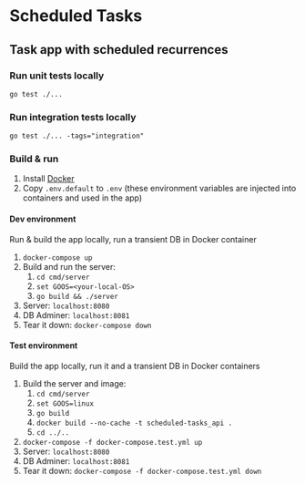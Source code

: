 # Scheduled Tasks
## Task app with scheduled recurrences

### Run unit tests locally
`go test ./...`

### Run integration tests locally
`go test ./... -tags="integration"`

### Build & run
1. Install [Docker](https://www.docker.com/products/docker-desktop)
2. Copy `.env.default` to `.env` (these environment variables are injected into containers and used in the app)

#### Dev environment
Run & build the app locally, run a transient DB in Docker container
1. `docker-compose up`
2. Build and run the server:
   1. `cd cmd/server`
   2. `set GOOS=<your-local-OS>`
   3. `go build && ./server`
3. Server: `localhost:8080`
4. DB Adminer: `localhost:8081`
5. Tear it down: `docker-compose down`

#### Test environment
Build the app locally, run it and a transient DB in Docker containers
1. Build the server and image:
   1. `cd cmd/server`
   2. `set GOOS=linux`
   3. `go build`
   4. `docker build --no-cache -t scheduled-tasks_api .`
   5. `cd ../..`
2. `docker-compose -f docker-compose.test.yml up`
3. Server: `localhost:8080`
4. DB Adminer: `localhost:8081`
4. Tear it down: `docker-compose -f docker-compose.test.yml down`